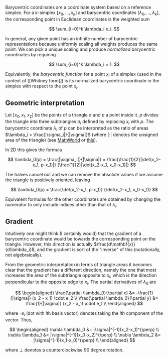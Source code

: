 Barycentric coordinates are a coordinate system
based on a reference simplex. For a $k$-simplex
$[x_0, \dots, x_k]$ and barycentric coordinates $[\lambda_0, \dots, \lambda_k]$,
the corresponding point in Euclidean coordinates is
the weighted sum

$$
\sum_{i=0}^k \lambda_i x_i.
$$

In general, any given point has an infinite number of
barycentric representations because uniformly scaling all weights
produces the same point. We can pick a unique scaling and produce
_normalized_ barycentric coordinates by requiring

$$
\sum_{i=0}^k \lambda_i = 1.
$$

Equivalently, the _barycentric function_ for a point $x_i$ of a simplex
(used in the context of [[Whitney form]]) is its normalized barycentric coordinate
in the simplex with respect to the point $x_i$.

## Geometric interpretation

Let $[x_0, x_1, x_2]$ be the points of a triangle $\sigma$ and $p$ a point inside it.
$p$ divides the triangle into three subtriangles $\sigma_i$ defined by replacing
$x_i$ with $p$. The barycentric coordinate $\lambda_i$ of $p$ can be interpreted
as the ratio of areas $\lambda_i = \frac{|\sigma_i|}{|\sigma|}$
(where $|\cdot|$ denotes the unsigned area of the triangle)
(see [MathWorld](https://mathworld.wolfram.com/BarycentricCoordinates.html) or [this](https://www.iue.tuwien.ac.at/phd/nentchev/node26.html)).

In 2D this gives the formula

$$
\lambda_0(p) = \frac{|\sigma_i|}{|\sigma|}
= \frac{\frac{1}{2}|\det(x_2-x_1, p-x_1)|}
{\frac{1}{2}|\det(x_2-x_1, x_0-x_1)|}
$$

The halves cancel out and we can remove the absolute values if we
assume the triangle is positively oriented, leaving

$$
\lambda_0(p) = \frac{\det(x_2-x_1, p-x_1)}
{\det(x_2-x_1, x_0-x_1)}
$$

Equivalent formulas for the other coordinates are obtained by
changing the numerator to only include indices other than that of $\lambda_i$.

## Gradient

Intuitively one might think (I certainly would) that the gradient
of a barycentric coordinate would be towards the corresponding point
on the triangle. However, this direction is actually $\frac{d\mathbf{x}}{d\lambda_i}$,
and the gradient is sort of the "inverse" of this (notationally,
not algebraically).

From the geometric interpretation in terms of triangle areas
it becomes clear that the gradient has a different direction,
namely the one that most increases the area of the subtriangle
opposite to $x_i$, which is the direction perpendicular to the opposite
edge to $x_i$. The partial derivatives of $\lambda_0$ are

$$
\begin{aligned}
\frac{\partial \lambda_0}{\partial x} &= -\frac{1}{|\sigma|} (x_2 - x_1) \cdot e_2 \\
\frac{\partial \lambda_0}{\partial y} &= \frac{1}{|\sigma|} (x_2 - x_1) \cdot e_1 \\
\end{aligned}
$$

where $\cdot \, e_i$  (dot with $i$th basis vector) denotes
taking the $i$th component of the vector. Thus,

$$
\begin{aligned}
\nabla \lambda_0 &= |\sigma|^{-1}(x_2-x_1)^{\perp} \\
\nabla \lambda_1 &= |\sigma|^{-1}(x_0-x_2)^{\perp} \\
\nabla \lambda_2 &= |\sigma|^{-1}(x_1-x_0)^{\perp} \\
\end{aligned}
$$

where $\perp$ denotes a counterclockwise 90 degree rotation.

